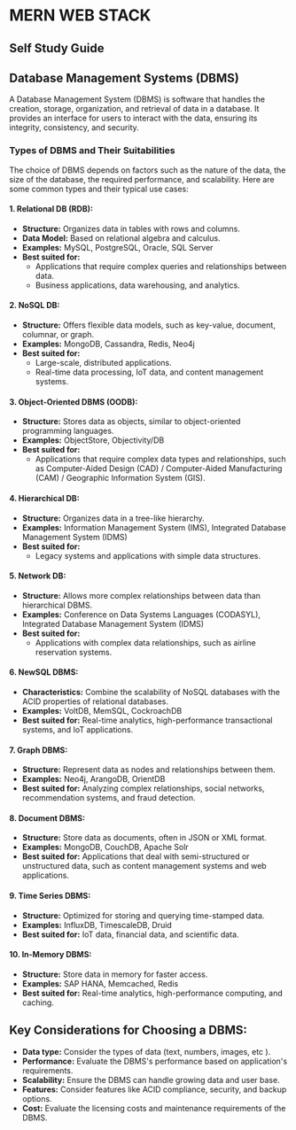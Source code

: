 # MERN WEB STACK
## Self Study Guide

## Database Management Systems (DBMS)

A Database Management System (DBMS) is software that handles the creation, storage, organization, and retrieval of data in a database. It provides an interface for users to interact with the data, ensuring its integrity, consistency, and security.

### Types of DBMS and Their Suitabilities

The choice of DBMS depends on factors such as the nature of the data, the size of the database, the required performance, and scalability. Here are some common types and their typical use cases:

#### 1. **Relational DB (RDB):**

-   **Structure:** Organizes data in tables with rows and columns.
-   **Data Model:** Based on relational algebra and calculus.
-   **Examples:** MySQL, PostgreSQL, Oracle, SQL Server
-   **Best suited for:**
    -   Applications that require complex queries and relationships between data.
    -   Business applications, data warehousing, and analytics.

#### 2. **NoSQL DB:**

-   **Structure:** Offers flexible data models, such as key-value, document, columnar, or graph.
-   **Examples:** MongoDB, Cassandra, Redis, Neo4j
-   **Best suited for:**
    -   Large-scale, distributed applications.
    -   Real-time data processing, IoT data, and content management systems.

#### 3. **Object-Oriented DBMS (OODB):**

-   **Structure:** Stores data as objects, similar to object-oriented programming languages.
-   **Examples:** ObjectStore, Objectivity/DB
-   **Best suited for:**
    -   Applications that require complex data types and relationships, such as Computer-Aided Design (CAD) / Computer-Aided Manufacturing (CAM)  / Geographic Information System (GIS).

#### 4. **Hierarchical DB:**

-   **Structure:** Organizes data in a tree-like hierarchy.
-   **Examples:** Information Management System (IMS), Integrated Database Management System (IDMS)
-   **Best suited for:**
    -   Legacy systems and applications with simple data structures.

#### 5. **Network DB:**

-   **Structure:** Allows more complex relationships between data than hierarchical DBMS.
-   **Examples:** Conference on Data Systems Languages (CODASYL), Integrated Database Management System (IDMS)
-   **Best suited for:**
    -   Applications with complex data relationships, such as airline reservation systems.

#### 6. **NewSQL DBMS:**

-   **Characteristics:** Combine the scalability of NoSQL databases with the ACID properties of relational databases.
-   **Examples:** VoltDB, MemSQL, CockroachDB
-   **Best suited for:** Real-time analytics, high-performance transactional systems, and IoT applications.

#### 7. **Graph DBMS:**

-   **Structure:** Represent data as nodes and relationships between them.
-   **Examples:** Neo4j, ArangoDB, OrientDB
-   **Best suited for:** Analyzing complex relationships, social networks, recommendation systems, and fraud detection.

#### 8. **Document DBMS:**

-   **Structure:** Store data as documents, often in JSON or XML format.
-   **Examples:** MongoDB, CouchDB, Apache Solr
-   **Best suited for:** Applications that deal with semi-structured or unstructured data, such as content management systems and web applications.

#### 9. **Time Series DBMS:**

-   **Structure:** Optimized for storing and querying time-stamped data.
-   **Examples:** InfluxDB, TimescaleDB, Druid
-   **Best suited for:** IoT data, financial data, and scientific data.

#### 10. **In-Memory DBMS:**

-   **Structure:** Store data in memory for faster access.
-   **Examples:** SAP HANA, Memcached, Redis
-   **Best suited for:** Real-time analytics, high-performance computing, and caching.

## Key Considerations for Choosing a DBMS:

-   **Data type:** Consider the types of data  (text, numbers, images, etc ).
-   **Performance:** Evaluate the DBMS's performance based on application's requirements.
-   **Scalability:** Ensure the DBMS can handle  growing data and user base.
-   **Features:** Consider features like ACID compliance, security, and backup options.
-   **Cost:** Evaluate the licensing costs and maintenance requirements of the DBMS.